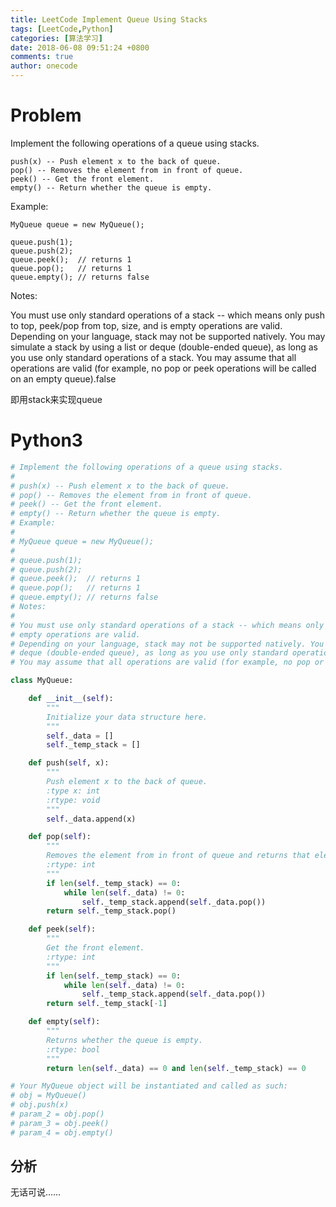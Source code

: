 ```yaml
---
title: LeetCode Implement Queue Using Stacks
tags: [LeetCode,Python]
categories: [算法学习]
date: 2018-06-08 09:51:24 +0800
comments: true
author: onecode
---
```

# Problem

Implement the following operations of a queue using stacks.

```
push(x) -- Push element x to the back of queue.
pop() -- Removes the element from in front of queue.
peek() -- Get the front element.
empty() -- Return whether the queue is empty.
```

Example:

```
MyQueue queue = new MyQueue();

queue.push(1);
queue.push(2);  
queue.peek();  // returns 1
queue.pop();   // returns 1
queue.empty(); // returns false
```

Notes:

You must use only standard operations of a stack -- which means only push to top, peek/pop from top, size, and is empty operations are valid.
Depending on your language, stack may not be supported natively. You may simulate a stack by using a list or deque (double-ended queue), as long as you use only standard operations of a stack.
You may assume that all operations are valid (for example, no pop or peek operations will be called on an empty queue).false


即用stack来实现queue

<!--break-->

# Python3

``` python
# Implement the following operations of a queue using stacks.
#
# push(x) -- Push element x to the back of queue.
# pop() -- Removes the element from in front of queue.
# peek() -- Get the front element.
# empty() -- Return whether the queue is empty.
# Example:
#
# MyQueue queue = new MyQueue();
#
# queue.push(1);
# queue.push(2);
# queue.peek();  // returns 1
# queue.pop();   // returns 1
# queue.empty(); // returns false
# Notes:
#
# You must use only standard operations of a stack -- which means only push to top, peek/pop from top, size, and is
# empty operations are valid.
# Depending on your language, stack may not be supported natively. You may simulate a stack by using a list or
# deque (double-ended queue), as long as you use only standard operations of a stack.
# You may assume that all operations are valid (for example, no pop or peek operations will be called on an empty queue).

class MyQueue:

    def __init__(self):
        """
        Initialize your data structure here.
        """
        self._data = []
        self._temp_stack = []

    def push(self, x):
        """
        Push element x to the back of queue.
        :type x: int
        :rtype: void
        """
        self._data.append(x)

    def pop(self):
        """
        Removes the element from in front of queue and returns that element.
        :rtype: int
        """
        if len(self._temp_stack) == 0:
            while len(self._data) != 0:
                self._temp_stack.append(self._data.pop())
        return self._temp_stack.pop()

    def peek(self):
        """
        Get the front element.
        :rtype: int
        """
        if len(self._temp_stack) == 0:
            while len(self._data) != 0:
                self._temp_stack.append(self._data.pop())
        return self._temp_stack[-1]

    def empty(self):
        """
        Returns whether the queue is empty.
        :rtype: bool
        """
        return len(self._data) == 0 and len(self._temp_stack) == 0

# Your MyQueue object will be instantiated and called as such:
# obj = MyQueue()
# obj.push(x)
# param_2 = obj.pop()
# param_3 = obj.peek()
# param_4 = obj.empty()
```

## 分析

无话可说……
